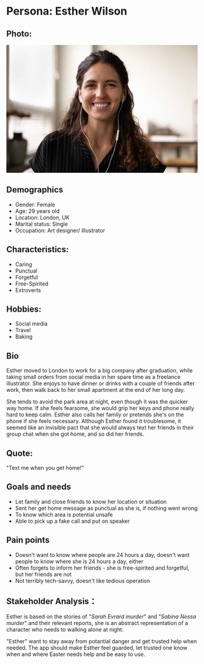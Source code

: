 # Persona: Esther Wilson



## Photo:

![Persona Esther](../img/PersonaEsther.jpg "PersonaEsther") 



## Demographics

- Gender: Female
- Age: 29 years old
- Location: London, UK
- Marital status: Single
- Occupation: Art designer/ Illustrator



## Characteristics:

- Caring
- Punctual
- Forgetful
- Free-Spirited
- Extroverts



## Hobbies:

- Social media
- Travel
- Baking



## Bio

Esther moved to London to work for a big company after graduation, while taking small orders from social media in her spare time as a freelance illustrator. She enjoys to have dinner or drinks with a couple of friends after work, then walk back to her small apartment at the end of her long day. 

She tends to avoid the park area at night, even though it was the quicker way home. If she feels fearsome, she would grip her keys and phone really hard to keep calm. Esther also calls her family or pretends she's on the phone if she feels necessary. Although Esther found it troublesome, it seemed like an invisible pact that she would always text her friends in their group chat when she got home, and so did her friends.



## Quote:

"Text me when you get home!"



## Goals and needs

- Let family and close friends to know her location or situation
- Sent her get home message as punctual as she is, if nothing went wrong
- To know which area is potential unsafe
- Able to pick up a fake call and put on speaker



## Pain points

- Doesn't want to know where people are 24 hours a day, doesn't want people to know where she is 24 hours a day, either
- Often forgets to inform her friends - she is free-spirited and forgetful, but her friends are not
- Not terribly tech-savvy, doesn't like tedious operation



## Stakeholder Analysis：

Esther is based on the stories of "*Sarah Evrard murder*" and "*Sabina Nessa murder*" and their relevant reports,  she is an abstract representation of a character who needs to walking alone at night. 

"Esther" want to stay away from potantial danger and get trusted help when needed. The app should make Esther feel guarded, let trusted one know when and where Easter needs help and be easy to use.
